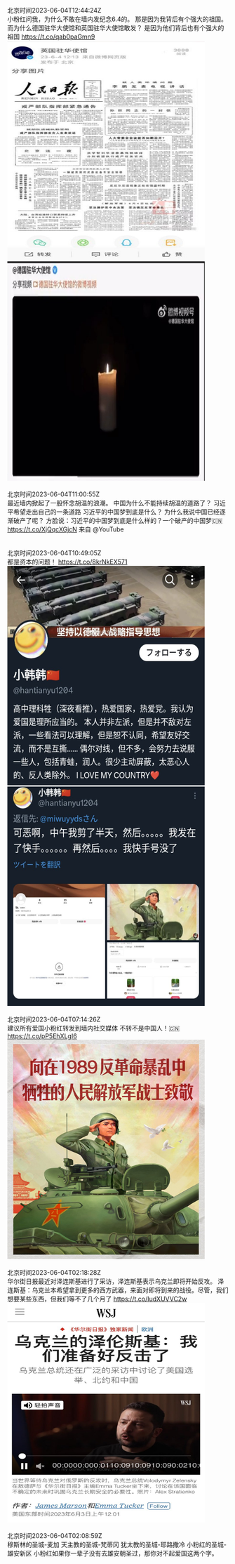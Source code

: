 北京时间2023-06-04T12:44:24Z<br>小粉红问我，为什么不敢在墙内发纪念6.4的。
那是因为我背后有个强大的祖国。
而为什么德国驻华大使馆和英国驻华大使馆敢发？
是因为他们背后也有个强大的祖国 https://t.co/qab0paGmn9<br><img src='/temp/image/2023/t-Month-6/1665217918303436800_0.jpg' width='450' height='500'><img src='/temp/image/2023/t-Month-6/1665217918303436800_1.jpg' width='450' height='500'><br><br>北京时间2023-06-04T11:00:55Z<br>最近墙内掀起了一股怀念胡温的浪潮。
中国为什么不能持续胡温的道路了？
习近平希望走出自己的一条道路
习近平的中国梦到底是什么？
为什么我说中国已经逐渐破产了呢？
方脸说：习近平的中国梦到底是什么样的？一个破产的中国梦🇨🇳
https://t.co/XjQqcXGjcN 来自 @YouTube<br><br><br>北京时间2023-06-04T10:49:05Z<br>都是资本的问题！ https://t.co/8krNkEX571<br><img src='/temp/image/2023/t-Month-6/1665188896487997440_0.jpg' width='450' height='500'><img src='/temp/image/2023/t-Month-6/1665188896487997440_1.jpg' width='450' height='500'><br><br>北京时间2023-06-04T07:14:26Z<br>建议所有爱国小粉红转发到墙内社交媒体
不转不是中国人！🇨🇳 https://t.co/pP5EhXLgI6<br><img src='/temp/image/2023/t-Month-6/1665134878126489600_0.jpg' width='450' height='500'><br><br>北京时间2023-06-04T02:18:28Z<br>华尔街日报最近对泽连斯基进行了采访，泽连斯基表示乌克兰即将开始反攻。
泽连斯基：乌克兰本希望拿到更多的西方武器，来面对即将到来的战役。尽管，我们想要某些东西，但我们等不了几个月了 https://t.co/IudXUVVC2w<br><img src='/temp/image/2023/t-Month-6/1665060395017486336_0.jpg' width='450' height='500'><br><br>北京时间2023-06-04T02:08:59Z<br>穆斯林的圣城-麦加
天主教的圣城-梵蒂冈
犹太教的圣城-耶路撒冷
小粉红的圣城-雄安新区
小粉红如果你一辈子没有去雄安朝圣过，那你对不起爱国这两个字。<br><br><br>